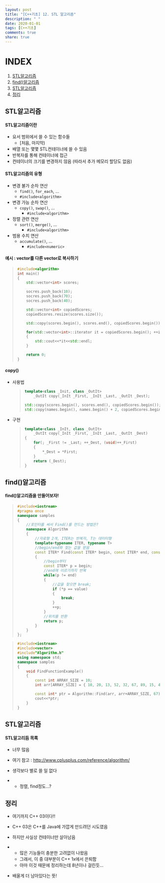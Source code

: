 ```yaml
---
layout: post
title: "[C++기초] 12. STL 알고리즘"
description: " "
date: 2020-01-01
tags: [C++기초]
comments: true
share: true
---
```


# INDEX

1. [STL알고리즘](#stl알고리즘)
2. [find()알고리즘](#find알고리즘)
3. [STL알고리즘](#stl알고리즘)
4. [정리](#정리)



## STL알고리즘

#### STL알고리즘이란

* 요서 범위에서 쓸 수 있는 함수들
  * [처음, 마지막)
* 배열 또는 몇몇 STL컨테이너에 쓸 수 있음
* 반복자를 통해 컨테이너에 접근
* 컨테이너의 크기를 변경하지 않음 (따라서 추가 메모리 할당도 없음)



#### STL알고리즘의 유형

* 변경 불가 순차 연산
  *  `find()`, `for_each`, ...
    * `#include<algorithm>`
* 변경 가능 순차 연산
  * `copy()`, `swap()`, ...
    * `#include<algorithm>`
* 정렬 관련 연산
  * `sort()`, `merge()`, ...
    * `#include<algorithm>`
* 범용 수치 연산
  * `accumulate()`, ...
    * `#include<numeric>`



#### 예시 : vector를 다른 vector로 복사하기

> ```c++
> #include<algorithm>
> int main()
> {
>     std::vector<int> scores;
> 
>     socres.push_back(10);
>     socres.push_back(70);
>     socres.push_back(40);
> 
>     std::vector<int> copiedScores;
>     copiedScores.resize(scores.size());
> 
>     std::copy(scores.begin(), scores.end(), copiedScores.begin());
> 
>     for(std::vector<int>::iterator it = copiedScores.begin(); ++it)
>     {
>         std::cout<<*it<<std::endl;
>     }
> 
>     return 0;
> }
> ```



#### copy()

* 사용법

  > ```cpp
  > template<class _Init, class _OutIt>
  >     _OutIt copy(_InIt _First, _InIt _Last, _OutIt _Dest);
  > ```
  >
  > ```cpp
  > std::copy(scores.begin(), scores.end(), copiedScores.begin());
  > std::copy(names.begin(), names.begin() + 2, copiedScores.begin());
  > ```

* 구현

  > ```cpp
  > template<class _InIt, class _OutIt>
  >     _OutIt copy(_InIt _First, _InIt _Last, _OutIt _Dest)
  > {
  >     for(; _First != _Last; ++_Dest, (void)++_First)
  >     {
  >         *_Dest = *First;
  >     }
  >     return (_Dest);
  > }
  > ```

  

## find()알고리즘

#### find()알고리즘을 만들어보자!

> ```cpp
> #include<iostream>
> #pragma once
> namespace samples
> {
>     //포인터를 써서 Find()를 만드는 방법은?
>     namespace Algorithm
>     {
>         //자료형 2개, ITER는 반복자, T는 데이터형
>         template<typename ITER, typename T>
>         //begin/end와 찾는 값을 받음
>         const ITER* Find(const ITER* begin, const ITER* end, const T& value);
>         {
>             //begin부터
>             const ITER* p = begin;
>             //end에 이르기까지 반복
>             while(p != end)
>             {
>                 //값을 찾으면 break;
>                 if (*p == value)
>                 {
>                     break;
>                 }
>                 ++p;
>             }
>             //위치를 반환
>             return p;
>         }
>     }
> };
> ```

> ```cpp
> #include<iostream>
> #include<vector>
> #include"Algorithm.h"
> using namespace std;
> namespace samples
> {
>     void FindFunctionExample()
>     {
>         const int ARRAY_SIZE = 10;
>         int arr[ARRAY_SIZE] = { 10, 20, 13, 52, 32, 67, 89, 15, 46, 3};
> 
>         const int* ptr = Algorithm::Find(arr, arr+ARRAY_SIZE, 67);
>         cout<<*ptr;
>     }
> }
> ```



## STL알고리즘

#### STL알고리듬 목록

- 너무 많음

- 여기 참고 : http://www.cplusplus.com/reference/algorithm/

- 생각보다 별로 쓸 일 없다

- - 정렬, find정도...?



## 정리

- 여기까지 C++ 03이다!!

- C++ 03은 C++를 Java에 가깝게 만드려던 시도였음

- 하지만 사실상 컨테이너만 살아남음

- - 많은 기능들이 충분한 고려없이 나왔음
  - 그래서, 이 중 대부분이 C++ 1x에서 은퇴함
  - 아마 이것 때문에 정리하는데 8년이나      걸린듯…

- 배울게 더 남아있다는 뜻!

